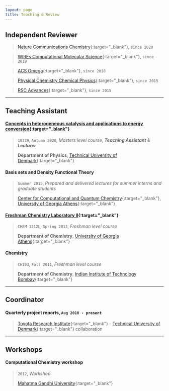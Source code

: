 ```yaml
---
layout: page
title: Teaching & Review
---
```


## **Independent Reviewer**
> [Nature Communications Chemistry](https://www.nature.com/subjects/chemistry/ncomms){:target="_blank"}, `since 2020`

> [WIREs Computational Molecular Science](https://onlinelibrary.wiley.com/loi/17590884){:target="_blank"}, `since 2019`

> [ACS Omega](https://pubs.acs.org/journal/acsodf){:target="_blank"}, `since 2018`

> [Physical Chemistry Chemical Physics](https://www.rsc.org/journals-books-databases/about-journals/pccp/){:target="_blank"}, `since 2015`

> [RSC Advances](https://www.rsc.org/journals-books-databases/about-journals/rsc-advances/){:target="_blank"}, `since 2015`

---
## **Teaching Assistant**
#### [Concepts in heterogeneous catalysis and applications to energy conversion](https://kurser.dtu.dk/course/10339){:target="_blank"}
> `10339`, `Autumn 2020`, *Masters level course*, ***Teaching Assistant*** & ***Lecturer***
>
> **Department of Physics**, [Technical University of Denmark](https://www.dtu.dk/english){:target="_blank"}

#### Basis sets and Density Functional Theory
> `Summer 2015`, *Prepared and delivered lectures for summer interns and graduate students*
>
> [Center for Computational and Quantum Chemistry](https://www.ccqc.uga.edu/){:target="_blank"}, [University of Georgia Athens](https://www.uga.edu/){:target="_blank"}

#### [Freshman Chemistry Laboratory II](https://www.chem.uga.edu/courses/content/chem-1212l){:target="_blank"}
> `CHEM 1212L`, `Spring 2013`, *Freshman level course*
>
> **Department of Chemistry**, [University of Georgia Athens](https://www.uga.edu/){:target="_blank"}

#### Chemistry
> `CH103`, `Fall 2011`, *Freshman level course*
>
> **Department of Chemistry**, [Indian Institute of Technology Bombay](http://www.iitb.ac.in/){:target="_blank"}

---
## **Coordinator**
#### Quarterly project reports, `Aug 2018 - present`
> [Toyota Research Institute](https://www.tri.global/){:target="_blank"} - [Technical University of Denmark](https://www.dtu.dk/english){:target="_blank"} collaboration

---
## **Workshops**
#### Computational Chemistry workshop
> `2012`, *Workshop*
>
> [Mahatma Gandhi University](https://www.mgu.ac.in/){:target="_blank"}
